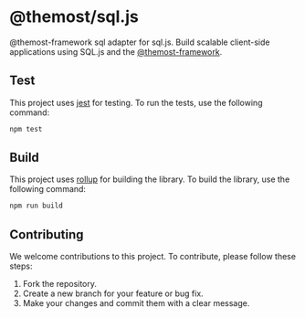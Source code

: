 # @themost/sql.js

@themost-framework sql adapter for sql.js. Build scalable client-side applications using SQL.js and the [@themost-framework](https://github.com/themost-framework/).

## Test

This project uses [jest](https://jestjs.io/) for testing. To run the tests, use the following command:

```bash
npm test
```

## Build

This project uses [rollup](https://rollupjs.org/guide/en/) for building the library. To build the library, use the following command:

```bash
npm run build
```

## Contributing
We welcome contributions to this project. To contribute, please follow these steps:

1. Fork the repository.
2. Create a new branch for your feature or bug fix.
3. Make your changes and commit them with a clear message.



 
